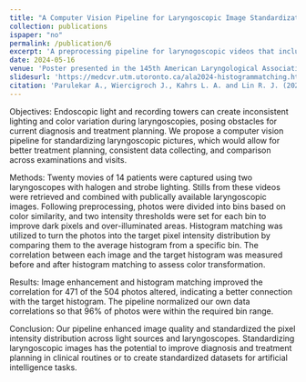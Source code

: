 ```yaml
---
title: "A Computer Vision Pipeline for Laryngoscopic Image Standardization through Histogram Matching"
collection: publications
ispaper: "no"
permalink: /publication/6
excerpt: 'A preprocessing pipeline for larynogoscopic videos that includes removal of unusable frames, illumination correction, specularity removal and finally color transfer to a target intensity distribution.'
date: 2024-05-16
venue: 'Poster presented in the 145th American Laryngological Association meet (COSM), Chicago'
slidesurl: 'https://medcvr.utm.utoronto.ca/ala2024-histogrammatching.html'
citation: 'Parulekar A., Wiercigroch J., Kahrs L. A. and Lin R. J. (2024). A Computer Vision Pipeline for Laryngoscopic Image Standardization through Histogram Matching.'
---
```


Objectives: Endoscopic light and recording towers can create inconsistent lighting and color variation during laryngoscopies, posing obstacles for current diagnosis and treatment planning. We propose a computer vision pipeline for standardizing laryngoscopic pictures, which would allow for better treatment planning, consistent data collecting, and comparison across examinations and visits. 

Methods: Twenty movies of 14 patients were captured using two laryngoscopes with halogen and strobe lighting. Stills from these videos were retrieved and combined with publically available laryngoscopic images. Following preprocessing, photos were divided into bins based on color similarity, and two intensity thresholds were set for each bin to improve dark pixels and over-illuminated areas. Histogram matching was utilized to turn the photos into the target pixel intensity distribution by comparing them to the average histogram from a specific bin. The correlation between each image and the target histogram was measured before and after histogram matching to assess color transformation. 

Results: Image enhancement and histogram matching improved the correlation for 471 of the 504 photos altered, indicating a better connection with the target histogram. The pipeline normalized our own data correlations so that 96% of photos were within the required bin range. 

Conclusion: Our pipeline enhanced image quality and standardized the pixel intensity distribution across light sources and laryngoscopes. Standardizing laryngoscopic images has the potential to improve diagnosis and treatment planning in clinical routines or to create standardized datasets for artificial intelligence tasks. 
